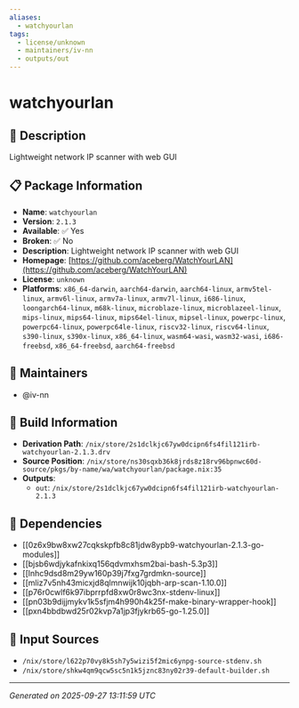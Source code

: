 ```yaml
---
aliases:
  - watchyourlan
tags:
  - license/unknown
  - maintainers/iv-nn
  - outputs/out
---
```


# watchyourlan

## 📝 Description

Lightweight network IP scanner with web GUI

## 📋 Package Information

- **Name**: `watchyourlan`
- **Version**: `2.1.3`
- **Available**: ✅ Yes
- **Broken**: ✅ No
- **Description**: Lightweight network IP scanner with web GUI
- **Homepage**: [https://github.com/aceberg/WatchYourLAN](https://github.com/aceberg/WatchYourLAN)
- **License**: `unknown`
- **Platforms**: `x86_64-darwin`, `aarch64-darwin`, `aarch64-linux`, `armv5tel-linux`, `armv6l-linux`, `armv7a-linux`, `armv7l-linux`, `i686-linux`, `loongarch64-linux`, `m68k-linux`, `microblaze-linux`, `microblazeel-linux`, `mips-linux`, `mips64-linux`, `mips64el-linux`, `mipsel-linux`, `powerpc-linux`, `powerpc64-linux`, `powerpc64le-linux`, `riscv32-linux`, `riscv64-linux`, `s390-linux`, `s390x-linux`, `x86_64-linux`, `wasm64-wasi`, `wasm32-wasi`, `i686-freebsd`, `x86_64-freebsd`, `aarch64-freebsd`
## 👥 Maintainers

- @iv-nn


## 🔧 Build Information

- **Derivation Path**: `/nix/store/2s1dclkjc67yw0dcipn6fs4fil121irb-watchyourlan-2.1.3.drv`
- **Source Position**: `/nix/store/ns30sqxb36k8jrds8z18rv96bpnwc60d-source/pkgs/by-name/wa/watchyourlan/package.nix:35`
- **Outputs**:
  - `out`:  `/nix/store/2s1dclkjc67yw0dcipn6fs4fil121irb-watchyourlan-2.1.3`

## 🔗 Dependencies

- [[0z6x9bw8xw27cqkskpfb8c81jdw8ypb9-watchyourlan-2.1.3-go-modules]]
- [[bjsb6wdjykafnkixq156qdvmxhsm2bai-bash-5.3p3]]
- [[lnhc9dsd8m29yw160p39j7fxg7grdmkn-source]]
- [[mliz7v5nh43micxjd8qlmnwijk10jqbh-arp-scan-1.10.0]]
- [[p76r0cwlf6k97ibprrpfd8xw0r8wc3nx-stdenv-linux]]
- [[pn03b9dijjmykv1k5sfjm4h990h4k25f-make-binary-wrapper-hook]]
- [[pxn4bbdbwd25r02kvp7a1jp3fjykrb65-go-1.25.0]]

## 📁 Input Sources

- `/nix/store/l622p70vy8k5sh7y5wizi5f2mic6ynpg-source-stdenv.sh`
- `/nix/store/shkw4qm9qcw5sc5n1k5jznc83ny02r39-default-builder.sh`

---
*Generated on 2025-09-27 13:11:59 UTC*
